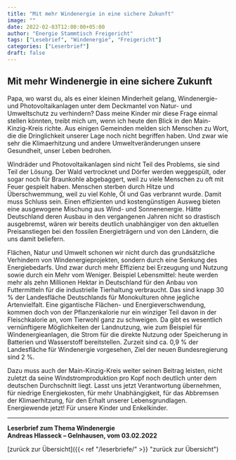 ```yaml
---
title: "Mit mehr Windenergie in eine sichere Zukunft"
image: ""
date: 2022-02-03T12:00:00+05:00
author: "Energie Stammtisch Freigericht"
tags: ["Lesebrief", "Windenergie", "Freigericht"]
categories: ["Leserbrief"]
draft: false
---
```


## Mit mehr Windenergie in eine sichere Zukunft 

Papa, wo warst du, als es einer kleinen Minderheit gelang, Windenergie- und Photovoltaikanlagen unter dem Deckmantel von Natur- und Umweltschutz zu verhindern? Dass meine Kinder mir diese Frage einmal stellen könnten, treibt mich um, wenn ich heute den Blick in den Main-Kinzig-Kreis richte. Aus einigen Gemeinden melden sich Menschen zu Wort, die die Dringlichkeit unserer Lage noch nicht begriffen haben. Und zwar wie sehr die Klimaerhitzung und andere Umweltveränderungen unsere Gesundheit, unser Leben bedrohen.  

Windräder und Photovoltaikanlagen sind nicht Teil des Problems, sie sind Teil der Lösung. Der Wald vertrocknet und Dörfer werden weggespült, oder sogar noch für Braunkohle abgebaggert, weil zu viele Menschen zu oft mit Feuer gespielt haben. Menschen sterben durch Hitze und Überschwemmung, weil zu viel Kohle, Öl und Gas verbrannt wurde. Damit muss Schluss sein. Einen effizienten und kostengünstigen Ausweg bieten eine ausgewogene Mischung aus Wind- und Sonnenenergie. Hätte Deutschland deren Ausbau in den vergangenen Jahren nicht so drastisch ausgebremst, wären wir bereits deutlich unabhängiger von den aktuellen Preisanstiegen bei den fossilen Energieträgern und von den Ländern, die uns damit beliefern.  

Flächen, Natur und Umwelt schonen wir nicht durch das grundsätzliche Verhindern von Windenergieprojekten, sondern durch eine Senkung des Energiebedarfs. Und zwar durch mehr Effizienz bei Erzeugung und Nutzung sowie durch ein Mehr vom Weniger. Beispiel Lebensmittel: heute werden mehr als zehn Millionen Hektar in Deutschland für den Anbau von Futtermitteln für die industrielle Tierhaltung verbraucht. Das sind knapp 30 % der Landesfläche Deutschlands für Monokulturen ohne jegliche Artenvielfalt. Eine gigantische Flächen- und Energieverschwendung, kommen doch von der Pflanzenkalorie nur ein winziger Teil davon in der Fleischkalorie an, vom Tierwohl ganz zu schweigen. Da gibt es wesentlich vernünftigere Möglichkeiten der Landnutzung, wie zum Beispiel für Windenergieanlagen, die Strom für die direkte Nutzung oder Speicherung in Batterien und Wasserstoff bereitstellen. Zurzeit sind ca. 0,9 % der Landesfläche für Windenergie vorgesehen, Ziel der neuen Bundesregierung sind 2 %.  

Dazu muss auch der Main-Kinzig-Kreis weiter seinen Beitrag leisten, nicht zuletzt da seine Windstromproduktion pro Kopf noch deutlich unter dem deutschen Durchschnitt liegt. Lasst uns jetzt Verantwortung übernehmen, für niedrige Energiekosten, für mehr Unabhängigkeit, für das Abbremsen der Klimaerhitzung, für den Erhalt unserer Lebensgrundlagen. Energiewende jetzt! Für unsere Kinder und Enkelkinder.

 
   
<hr>
   
**Leserbrief zum Thema Windenergie**  
**Andreas Hlasseck  – Gelnhausen, vom 03.02.2022**

  
[zurück zur Übersicht]({{< ref "/leserbriefe/" >}} "zurück zur Übersicht")